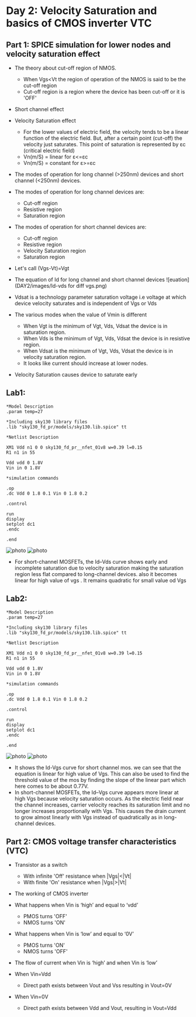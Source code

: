 # Day 2: Velocity Saturation and basics of CMOS inverter VTC

## Part 1: SPICE simulation for lower nodes and velocity saturation effect
-   The theory about cut-off region of NMOS.
    
    -   When Vgs<Vt the region of operation of the NMOS is said to be the cut-off region
    -   Cut-off region is a region where the device has been cut-off or it is 'OFF'
-   Short channel effect
    
-   Velocity Saturation effect
    
    -   For the lower values of electric field, the velocity tends to be a linear function of the electric field. But, after a certain point (cut-off) the velocity just saturates. This point of saturation is represented by εc (critical electric field)
    -   Vn(m/S) = linear for ε<=εc
    -   Vn(m/S) = constant for ε>=εc
-  The modes of operation for long channel (>250nm) devices and short channel (<250nm) devices.
    
-   The modes of operation for long channel devices are:
    
    -   Cut-off region
    -   Resistive region
    -   Saturation region
-   The modes of operation for short channel devices are:
    
    -   Cut-off region
    -   Resistive region
    -   Velocity Saturation region
    -   Saturation region
-   Let's call (Vgs-Vt)=Vgt
    
-   The equation of Id for long channel and short channel devices
![euation](DAY2/images/Id-vds for diff vgs.png)
-   Vdsat is a technology parameter saturation voltage i.e voltage at which device velocity saturates and is independent of Vgs or Vds
    
-   The various modes when the value of Vmin is different
    
    -   When Vgt is the minimum of Vgt, Vds, Vdsat the device is in saturation region.
    -   When Vds is the minimum of Vgt, Vds, Vdsat the device is in resistive region.
    -   When Vdsat is the minimum of Vgt, Vds, Vdsat the device is in velocity saturation region.
    -   It looks like current should increase at lower nodes.
-   Velocity Saturation causes device to saturate early

## Lab1: 

```
*Model Description
.param temp=27

*Including sky130 library files
.lib "sky130_fd_pr/models/sky130.lib.spice" tt

*Netlist Description

XM1 Vdd n1 0 0 sky130_fd_pr__nfet_01v8 w=0.39 l=0.15
R1 n1 in 55

Vdd vdd 0 1.8V
Vin in 0 1.8V

*simulation commands

.op
.dc Vdd 0 1.8 0.1 Vin 0 1.8 0.2

.control

run
display
setplot dc1
.endc

.end
```
![photo](images/Id-vds.png)
![photo](images/vds.png)
 - For short-channel MOSFETs, the Id–Vds curve shows early and incomplete saturation due to velocity saturation making the saturation region less flat compared to long-channel devices. also it becomes linear for high value of vgs . It remains quadratic for small value od Vgs

## Lab2:
```
*Model Description
.param temp=27

*Including sky130 library files
.lib "sky130_fd_pr/models/sky130.lib.spice" tt

*Netlist Description

XM1 Vdd n1 0 0 sky130_fd_pr__nfet_01v8 w=0.39 l=0.15
R1 n1 in 55

Vdd vdd 0 1.8V
Vin in 0 1.8V

*simulation commands

.op
.dc Vdd 0 1.8 0.1 Vin 0 1.8 0.2

.control

run
display
setplot dc1
.endc

.end
```
![photo](images/Id-vgs.png)
![photo](images/vgs.png)
 - It shows the Id-Vgs curve for short channel mos. we can see that the equation is linear for high value of Vgs. This can also be used to find the threshold value of the mos by finding the slope of the linear part which here comes to be about 0.77V.
 - In short-channel MOSFETs, the Id–Vgs curve appears more linear at high Vgs because velocity saturation occurs. As the electric field near the channel increases, carrier velocity reaches its saturation limit and no longer increases proportionally with Vgs. This causes the drain current to grow almost linearly with Vgs instead of quadratically as in long-channel devices.


## Part 2: CMOS voltage transfer characteristics (VTC)
-   Transistor as a switch
    
    -   With infinite 'Off' resistance when |Vgs|<|Vt|
    -   With finite 'On' resistance when |Vgs|>|Vt|
-   The working of CMOS inverter
    
-   What happens when Vin is ‘high’ and equal to ‘vdd’
    
    -   PMOS turns 'OFF'
    -   NMOS turns 'ON'
-   What happens when Vin is ‘low’ and equal to ‘0V’
    
    -   PMOS turns 'ON'
    -   NMOS turns 'OFF'
-   The flow of current when Vin is ‘high’ and when Vin is ‘low’
    
-   When Vin=Vdd
    
    -   Direct path exists between Vout and Vss resulting in Vout=0V
-   When Vin=0V
    
    -   Direct path exists between Vdd and Vout, resulting in Vout=Vdd
